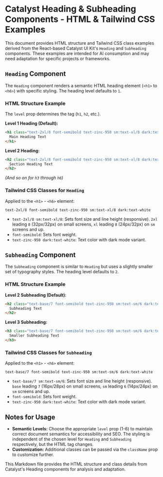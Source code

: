 # Catalyst Heading & Subheading Components - HTML & Tailwind CSS Examples

This document provides HTML structure and Tailwind CSS class examples derived from the React-based Catalyst UI Kit's `Heading` and `Subheading` components. These examples are intended for AI consumption and may need adaptation for specific projects or frameworks.

## `Heading` Component

The `Heading` component renders a semantic HTML heading element (`<h1>` to `<h6>`) with specific styling. The heading level defaults to `1`.

### HTML Structure Example

The `level` prop determines the tag (`h1`, `h2`, etc.).

**Level 1 Heading (Default):**
```html
<h1 class="text-2xl/8 font-semibold text-zinc-950 sm:text-xl/8 dark:text-white">
  Main Heading Text
</h1>
```

**Level 2 Heading:**
```html
<h2 class="text-2xl/8 font-semibold text-zinc-950 sm:text-xl/8 dark:text-white">
  Section Heading Text
</h2>
```
*(And so on for `h3` through `h6`)*

### Tailwind CSS Classes for `Heading`
Applied to the `<h1>` - `<h6>` element:
```plaintext
text-2xl/8 font-semibold text-zinc-950 sm:text-xl/8 dark:text-white
```
- `text-2xl/8 sm:text-xl/8`: Sets font size and line height (responsive). `2xl` leading `8` (32px/32px) on small screens, `xl` leading `8` (24px/32px) on `sm` screens and up.
- `font-semibold`: Sets font weight.
- `text-zinc-950 dark:text-white`: Text color with dark mode variant.

## `Subheading` Component

The `Subheading` component is similar to `Heading` but uses a slightly smaller set of typography styles. The heading level defaults to `2`.

### HTML Structure Example

**Level 2 Subheading (Default):**
```html
<h2 class="text-base/7 font-semibold text-zinc-950 sm:text-sm/6 dark:text-white">
  Subheading Text
</h2>
```

**Level 3 Subheading:**
```html
<h3 class="text-base/7 font-semibold text-zinc-950 sm:text-sm/6 dark:text-white">
  Smaller Subheading Text
</h3>
```

### Tailwind CSS Classes for `Subheading`
Applied to the `<h1>` - `<h6>` element:
```plaintext
text-base/7 font-semibold text-zinc-950 sm:text-sm/6 dark:text-white
```
- `text-base/7 sm:text-sm/6`: Sets font size and line height (responsive). `base` leading `7` (16px/28px) on small screens, `sm` leading `6` (14px/24px) on `sm` screens and up.
- `font-semibold`: Sets font weight.
- `text-zinc-950 dark:text-white`: Text color with dark mode variant.

## Notes for Usage

*   **Semantic Levels:** Choose the appropriate `level` prop (1-6) to maintain correct document semantics for accessibility and SEO. The styling is independent of the chosen level for `Heading` and `Subheading` respectively, but the HTML tag changes.
*   **Customization:** Additional classes can be passed via the `className` prop to customize further.

This Markdown file provides the HTML structure and class details from Catalyst's Heading components for analysis and adaptation.

